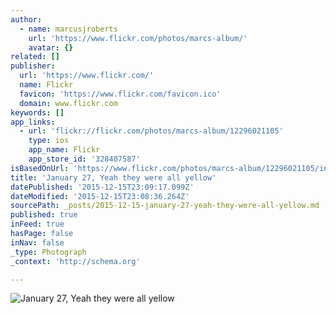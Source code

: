 ```yaml
---
author:
  - name: marcusjroberts
    url: 'https://www.flickr.com/photos/marcs-album/'
    avatar: {}
related: []
publisher:
  url: 'https://www.flickr.com/'
  name: Flickr
  favicon: 'https://www.flickr.com/favicon.ico'
  domain: www.flickr.com
keywords: []
app_links:
  - url: 'flickr://flickr.com/photos/marcs-album/12296021105'
    type: ios
    app_name: Flickr
    app_store_id: '328407587'
isBasedOnUrl: 'https://www.flickr.com/photos/marcs-album/12296021105/in/datetaken-public/'
title: 'January 27, Yeah they were all yellow'
datePublished: '2015-12-15T23:09:17.099Z'
dateModified: '2015-12-15T23:08:36.264Z'
sourcePath: _posts/2015-12-15-january-27-yeah-they-were-all-yellow.md
published: true
inFeed: true
hasPage: false
inNav: false
_type: Photograph
_context: 'http://schema.org'

---
```

![January 27&comma; Yeah they were all yellow](https://farm4.staticflickr.com/3824/12296021105_4fd7378ee5_b.jpg)